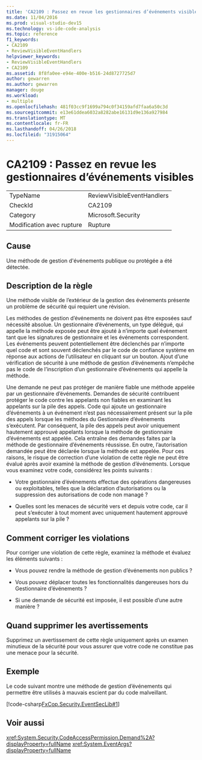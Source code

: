 ```yaml
---
title: 'CA2109 : Passez en revue les gestionnaires d’événements visibles'
ms.date: 11/04/2016
ms.prod: visual-studio-dev15
ms.technology: vs-ide-code-analysis
ms.topic: reference
f1_keywords:
- CA2109
- ReviewVisibleEventHandlers
helpviewer_keywords:
- ReviewVisibleEventHandlers
- CA2109
ms.assetid: 8f8fa0ee-e94e-400e-b516-24d8727725d7
author: gewarren
ms.author: gewarren
manager: douge
ms.workload:
- multiple
ms.openlocfilehash: 481f03cc9f1699a794c0f34159afd7faa6a50c3d
ms.sourcegitcommit: e13e61ddea6032a8282abe16131d9e136a927984
ms.translationtype: MT
ms.contentlocale: fr-FR
ms.lasthandoff: 04/26/2018
ms.locfileid: "31915064"
---
```

# <a name="ca2109-review-visible-event-handlers"></a>CA2109 : Passez en revue les gestionnaires d’événements visibles
|||
|-|-|
|TypeName|ReviewVisibleEventHandlers|
|CheckId|CA2109|
|Category|Microsoft.Security|
|Modification avec rupture|Rupture|

## <a name="cause"></a>Cause
 Une méthode de gestion d'événements publique ou protégée a été détectée.

## <a name="rule-description"></a>Description de la règle
 Une méthode visible de l’extérieur de la gestion des événements présente un problème de sécurité qui requiert une révision.

 Les méthodes de gestion d’événements ne doivent pas être exposées sauf nécessité absolue. Un gestionnaire d’événements, un type délégué, qui appelle la méthode exposée peut être ajouté à n’importe quel événement tant que les signatures de gestionnaire et les événements correspondent. Les événements peuvent potentiellement être déclenchés par n’importe quel code et sont souvent déclenchés par le code de confiance système en réponse aux actions de l’utilisateur en cliquant sur un bouton. Ajout d’une vérification de sécurité à une méthode de gestion d’événements n’empêche pas le code de l’inscription d’un gestionnaire d’événements qui appelle la méthode.

 Une demande ne peut pas protéger de manière fiable une méthode appelée par un gestionnaire d’événements. Demandes de sécurité contribuent protéger le code contre les appelants non fiables en examinant les appelants sur la pile des appels. Code qui ajoute un gestionnaire d’événements à un événement n’est pas nécessairement présent sur la pile des appels lorsque les méthodes du Gestionnaire d’événements s’exécutent. Par conséquent, la pile des appels peut avoir uniquement hautement approuvé appelants lorsque la méthode de gestionnaire d’événements est appelée. Cela entraîne des demandes faites par la méthode de gestionnaire d’événements réussisse. En outre, l’autorisation demandée peut être déclarée lorsque la méthode est appelée. Pour ces raisons, le risque de correction d’une violation de cette règle ne peut être évalué après avoir examiné la méthode de gestion d’événements. Lorsque vous examinez votre code, considérez les points suivants :

-   Votre gestionnaire d’événements effectue des opérations dangereuses ou exploitables, telles que la déclaration d’autorisations ou la suppression des autorisations de code non managé ?

-   Quelles sont les menaces de sécurité vers et depuis votre code, car il peut s’exécuter à tout moment avec uniquement hautement approuvé appelants sur la pile ?

## <a name="how-to-fix-violations"></a>Comment corriger les violations
 Pour corriger une violation de cette règle, examinez la méthode et évaluez les éléments suivants :

-   Vous pouvez rendre la méthode de gestion d’événements non publics ?

-   Vous pouvez déplacer toutes les fonctionnalités dangereuses hors du Gestionnaire d’événements ?

-   Si une demande de sécurité est imposée, il est possible d’une autre manière ?

## <a name="when-to-suppress-warnings"></a>Quand supprimer les avertissements
 Supprimez un avertissement de cette règle uniquement après un examen minutieux de la sécurité pour vous assurer que votre code ne constitue pas une menace pour la sécurité.

## <a name="example"></a>Exemple
 Le code suivant montre une méthode de gestion d’événements qui permettre être utilisés à mauvais escient par du code malveillant.

 [!code-csharp[FxCop.Security.EventSecLib#1](../code-quality/codesnippet/CSharp/ca2109-review-visible-event-handlers_1.cs)]

## <a name="see-also"></a>Voir aussi
 <xref:System.Security.CodeAccessPermission.Demand%2A?displayProperty=fullName> <xref:System.EventArgs?displayProperty=fullName>
